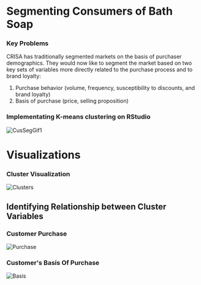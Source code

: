 # Segmenting Consumers of Bath Soap

### Key Problems
CRISA has traditionally segmented markets on the basis of purchaser demographics. They would now like to segment the market based on two key sets of variables more directly related to the purchase process and to brand loyalty:
1. Purchase behavior (volume, frequency, susceptibility to discounts, and brand loyalty)
2. Basis of purchase (price, selling proposition)

### Implementating K-means clustering on RStudio
![CusSegGif1](https://user-images.githubusercontent.com/54346057/71384790-54c72d80-25b1-11ea-8e66-e8456a2d5ef1.gif)

# Visualizations

  ### Cluster Visualization
![Clusters](https://user-images.githubusercontent.com/54346057/71384791-58f34b00-25b1-11ea-9f36-5c4e4fe7ca71.JPG)

## Identifying Relationship between Cluster Variables

  ### Customer Purchase
![Purchase](https://user-images.githubusercontent.com/54346057/71384793-5db7ff00-25b1-11ea-94d8-6f675b1d8e1a.JPG)

  ### Customer's Basis Of Purchase
![Basis](https://user-images.githubusercontent.com/54346057/71384794-5db7ff00-25b1-11ea-8531-66251574d62b.JPG)

